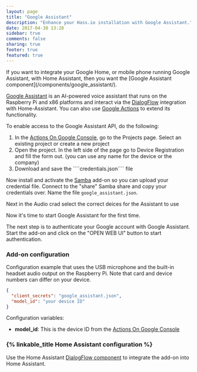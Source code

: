 ```yaml
---
layout: page
title: "Google Assistant"
description: "Enhance your Hass.io installation with Google Assistant."
date: 2017-04-30 13:28
sidebar: true
comments: false
sharing: true
footer: true
featured: true
---
```


<p class='note'>
  If you want to integrate your Google Home, or mobile phone running Google Assistant, with Home Assistant, then you want the [Google Assistant component](/components/google_assistant/).
</p>

[Google Assistant][GoogleAssistant] is an AI-powered voice assistant that runs on the Raspberry Pi and x86 platforms and interact via the [DialogFlow][comp] integration with Home-Assistant. You can also use [Google Actions][GoogleActions] to extend its functionality.

To enable access to the Google Assistant API, do the following:

1. In the [Actions On Google Console][project], go to the Projects page. Select an existing project or create a new project
1. Open the project. In the left side of the page go to Device Registration and fill the form out. (you can use any name for the device or the company) 
1. Download and save the ````credentials.json˙``` file

Now install and activate the [Samba] add-on so you can upload your credential file. Connect to the "share" Samba share and copy your credentials over. Name the file `google_assistant.json`.

Next in the Audio crad select the correct deices for the Assistant to use

Now it's time to start Google Assistant for the first time. 

The next step is to authenticate your Google account with Google Assistant. Start the add-on and click on the "OPEN WEB UI" button to start authentication.

### Add-on configuration

Configuration example that uses the USB microphone and the built-in headset audio output on the Raspberry Pi. Note that card and device numbers can differ on your device.

```json
{
  "client_secrets": "google_assistant.json",
  "model_id": "your device ID"
}
```

Configuration variables:

- **model_id**: This is the device ID from the [Actions On Google Console][project] 

### {% linkable_title Home Assistant configuration %}

Use the Home Assistant [DialogFlow component][comp] to integrate the add-on into Home Assistant.

[GoogleAssistant]: https://assistant.google.com/
[GoogleActions]: https://actions.google.com/
[Samba]: /addons/samba/
[comp]: /components/dialogflow/
[project]: https://console.actions.google.com/
[API]: https://console.developers.google.com/apis/api/embeddedassistant.googleapis.com/overview
[oauthclient]: https://console.developers.google.com/apis/credentials/oauthclient
